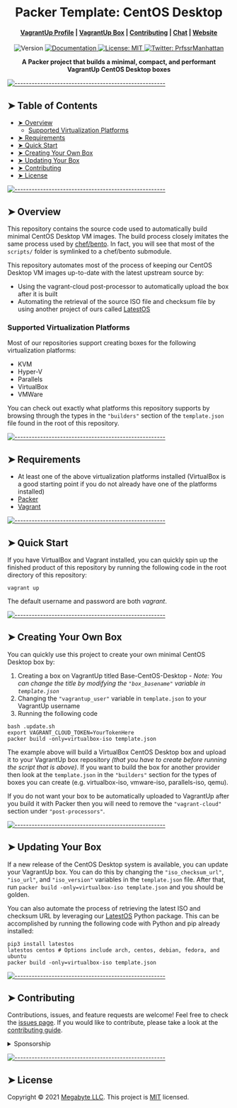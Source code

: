 <!-- ⚠️ This README has been generated from the file(s) "./modules/docs/blueprint-readme.md" ⚠️--><h1 align="center" style="text-align:center;">Packer Template: CentOS Desktop</h1>

<div align="center">
  <h4>
    <a href="https://app.vagrantup.com/ProfessorManhattan">VagrantUp Profile</a>
    <span> | </span>
    <a href="https://app.vagrantup.com/ProfessorManhattan/boxes/Base-CentOS-Desktop">VagrantUp Box</a>
    <span> | </span>
    <a href="https://gitlab.com/megabyte-space/packer/Base-CentOS-Desktop/-/blob/master/CONTRIBUTING.md">Contributing</a>
    <span> | </span>
    <a href="https://app.slack.com/client/T01ABCG4NK1/C01NN74H0LW/details/">Chat</a>
    <span> | </span>
    <a href="https://megabyte.space">Website</a>
  </h4>
</div>
<p style="text-align:center;">
  <img alt="Version" src="https://img.shields.io/badge/version-8.3.2011-blue.svg?cacheSeconds=2592000" />
  <a href="https://megabyte.space/docs/packer" target="_blank">
    <img alt="Documentation" src="https://img.shields.io/badge/documentation-yes-brightgreen.svg" style="margin-bottom:0;" />
  </a>
  <a href="https://gitlab.com/megabyte-space/packer/Base-CentOS-Desktop/-/raw/master/LICENSE" target="_blank">
    <img alt="License: MIT" src="https://img.shields.io/badge/License-MIT-yellow.svg" />
  </a>
  <a href="https://twitter.com/PrfssrManhattan" target="_blank">
    <img alt="Twitter: PrfssrManhattan" src="https://img.shields.io/twitter/follow/PrfssrManhattan.svg?style=social" />
  </a>
</p>

<p align="center" style="text-align:center;">
  <b>A Packer project that builds a minimal, compact, and performant VagrantUp CentOS Desktop boxes</b></br>
</p>


[![-----------------------------------------------------](https://raw.githubusercontent.com/andreasbm/readme/master/assets/lines/aqua.png)](#table-of-contents)

## ➤ Table of Contents

* [➤ Overview](#-overview)
	* [Supported Virtualization Platforms](#supported-virtualization-platforms)
* [➤ Requirements](#-requirements)
* [➤ Quick Start](#-quick-start)
* [➤ Creating Your Own Box](#-creating-your-own-box)
* [➤ Updating Your Box](#-updating-your-box)
* [➤ Contributing](#-contributing)
* [➤ License](#-license)

[![-----------------------------------------------------](https://raw.githubusercontent.com/andreasbm/readme/master/assets/lines/aqua.png)](#overview)

## ➤ Overview

This repository contains the source code used to automatically build minimal CentOS Desktop VM images. The build process closely imitates the same process used by [chef/bento](https://github.com/chef/bento). In fact, you will see that most of the `scripts/` folder is symlinked to a chef/bento submodule.

This repository automates most of the process of keeping our CentOS Desktop VM images up-to-date with the latest upstream source by:

* Using the vagrant-cloud post-processor to automatically upload the box after it is built
* Automating the retrieval of the source ISO file and checksum file by using another project of ours called [LatestOS](https://pypi.org/project/latestos/)

### Supported Virtualization Platforms

Most of our repositories support creating boxes for the following virtualization platforms:

* KVM
* Hyper-V
* Parallels
* VirtualBox
* VMWare

You can check out exactly what platforms this repository supports by browsing through the types in the `"builders"` section of the `template.json` file found in the root of this repository.


[![-----------------------------------------------------](https://raw.githubusercontent.com/andreasbm/readme/master/assets/lines/aqua.png)](#requirements)

## ➤ Requirements

* At least one of the above virtualization platforms installed (VirtualBox is a good starting point if you do not already have one of the platforms installed)
* [Packer](https://learn.hashicorp.com/tutorials/packer/getting-started-install)
* [Vagrant](https://www.vagrantup.com/docs/installation)


[![-----------------------------------------------------](https://raw.githubusercontent.com/andreasbm/readme/master/assets/lines/aqua.png)](#quick-start)

## ➤ Quick Start

If you have VirtualBox and Vagrant installed, you can quickly spin up the finished product of this repository by running the following code in the root directory of this repository:

```shell
vagrant up
```

The default username and password are both *vagrant*.


[![-----------------------------------------------------](https://raw.githubusercontent.com/andreasbm/readme/master/assets/lines/aqua.png)](#creating-your-own-box)

## ➤ Creating Your Own Box

You can quickly use this project to create your own minimal CentOS Desktop box by:

1. Creating a box on VagrantUp titled Base-CentOS-Desktop - *Note: You can change the title by modifying the `"box_basename"` variable in `template.json`*
2. Changing the `"vagrantup_user"` variable in `template.json` to your VagrantUp username
3. Running the following code

```shell
bash .update.sh
export VAGRANT_CLOUD_TOKEN=YourTokenHere
packer build -only=virtualbox-iso template.json
```

The example above will build a VirtualBox CentOS Desktop box and upload it to your VagrantUp box repository *(that you have to create before running the script that is above)*. If you want to build the box for another provider then look at the `template.json` in the `"builders"` section for the types of boxes you can create (e.g. virtualbox-iso, vmware-iso, parallels-iso, qemu).

If you do not want your box to be automatically uploaded to VagrantUp after you build it with Packer then you will need to remove the `"vagrant-cloud"` section under `"post-processors"`.


[![-----------------------------------------------------](https://raw.githubusercontent.com/andreasbm/readme/master/assets/lines/aqua.png)](#updating-your-box)

## ➤ Updating Your Box

If a new release of the CentOS Desktop system is available, you can update your VagrantUp box. You can do this by changing the `"iso_checksum_url"`, `"iso_url"`, and `"iso_version"` variables in the `template.json` file. After that, run `packer build -only=virtualbox-iso template.json` and you should be golden.

You can also automate the process of retrieving the latest ISO and checksum URL by leveraging our [LatestOS](https://pypi.org/project/latestos/) Python package. This can be accomplished by running the following code with Python and pip already installed:

```shell
pip3 install latestos
latestos centos # Options include arch, centos, debian, fedora, and ubuntu
packer build -only=virtualbox-iso template.json
```


[![-----------------------------------------------------](https://raw.githubusercontent.com/andreasbm/readme/master/assets/lines/aqua.png)](#contributing)

## ➤ Contributing

Contributions, issues, and feature requests are welcome! Feel free to check the [issues page](https://gitlab.com/megabyte-space/packer/Base-CentOS-Desktop/-/issues). If you would like to contribute, please take a look at the [contributing guide](https://gitlab.com/megabyte-space/packer/Base-CentOS-Desktop/-/blob/master/CONTRIBUTING.md).

<details>
<summary>Sponsorship</summary>
<br/>
<blockquote>
<br/>
I create open source projects out of love. Although I have a job, shelter, and as much fast food as I can handle, it would still be pretty cool to be appreciated by the community for something I have spent a lot of time and money on. Please consider sponsoring me! Who knows? Maybe I will be able to quit my job and publish open source full time.
<br/><br/>Sincerely,<br/><br/>

***Brian Zalewski***<br/><br/>
</blockquote>

<a href="https://www.patreon.com/ProfessorManhattan">
  <img src="https://c5.patreon.com/external/logo/become_a_patron_button@2x.png" width="160">
</a>

</details>


[![-----------------------------------------------------](https://raw.githubusercontent.com/andreasbm/readme/master/assets/lines/aqua.png)](#license)

## ➤ License

Copyright © 2021 [Megabyte LLC](https://megabyte.space). This project is [MIT](https://gitlab.com/megabyte-space/packer/Base-CentOS-Desktop/-/raw/master/LICENSE) licensed.

